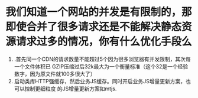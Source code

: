 # 我们知道一个网站的并发是有限制的，那即使合并了很多请求还是不能解决静态资 源请求过多的情况，你有什么优化手段么

1. .首先同一个CDN的请求数量不能超过5个因为很多浏览器有并发限制，其次每一个文件体积已 GZIP压缩过后32k最大为一个衡量标准（这个32是一个经验数字，因为原文件就100多很大了）
2. 启动类库HTTP强缓存，然后业务JS缓存。同时开启业务JS增量更新方案，也可以控制更细粒度 的JS增量更新方案如mtjs.

